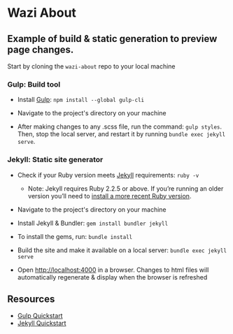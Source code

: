 # Wazi About

## Example of build & static generation to preview page changes.

Start by cloning the `wazi-about` repo to your local machine

### Gulp: Build tool

- Install [Gulp](https://gulpjs.com/): `npm install --global gulp-cli`

- Navigate to the project's directory on your machine

- After making changes to any .scss file, run the command: `gulp styles`. Then, stop the local server, and restart it by running `bundle exec jekyll serve`.

### Jekyll: Static site generator

- Check if your Ruby version meets [Jekyll](https://jekyllrb.com/) requirements: `ruby -v`

  - Note: Jekyll requires Ruby 2.2.5 or above. If you’re running an older version you’ll need to [install a more recent Ruby version](https://jekyllrb.com/docs/installation/macos/#rbenv).

- Navigate to the project's directory on your machine

- Install Jekyll & Bundler: `gem install bundler jekyll`

- To install the gems, run: `bundle install`

- Build the site and make it available on a local server: `bundle exec jekyll serve`

- Open <http://localhost:4000> in a browser. Changes to html files will automatically regenerate & display when the browser is refreshed

## Resources

- [Gulp Quickstart](https://gulpjs.com/docs/en/getting-started/quick-start)
- [Jekyll Quickstart](https://jekyllrb.com/docs/)
